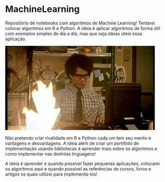 # MachineLearning
Repositório de notebooks com algoritmos de Machine Learning! Tentarei colocar algoritmos em R e Python.
A ideia é aplicar algoritmos de forma útil com exemplos simples de dia a dia, mas que seja ideias úteis essa aplicação.

![](machinelearning.gif)


Não pretendo criar rivalidade em R e Python cada um tem seu merito e vantagens e desvantagens. A ideia além de criar um portifólio de implementação usando bibliotecas é aprender mais sobre os algoritmos e como implementar nas distintas linguagens!


A ideia é aprender e quando possível fazer pequenas aplicações, colocarei os algoritmos aqui e quando possível as referências de cursos, livros e artigos os quais utilizei para implementá-los!



